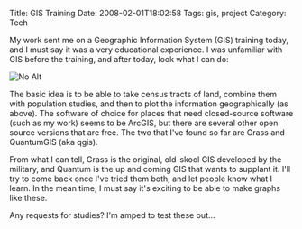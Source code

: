 Title: GIS Training
Date: 2008-02-01T18:02:58
Tags: gis, project
Category: Tech


My work sent me on a Geographic Information System (GIS) training today, and I must say it was a very educational experience. I was unfamiliar with GIS before the training, and after today, look what I can do:

![No Alt]({filename}/images/gis-example2.jpg)

The basic idea is to be able to take census tracts of land, combine them with population studies, and then to plot the information geographically (as above). The software of choice for places that need closed-source software (such as my work) seems to be ArcGIS, but there are several other open source versions that are free. The two that I've found so far are Grass and QuantumGIS (aka qgis). 

From what I can tell, Grass is the original, old-skool GIS developed by the military, and Quantum is the up and coming GIS that wants to supplant it. I'll try to come back once I've tried them both, and let people know what I learn. In the mean time, I must say it's exciting to be able to make graphs like these. 

Any requests for studies? I'm amped to test these out...
